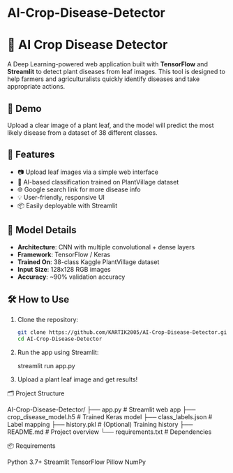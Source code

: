 # AI-Crop-Disease-Detector

# 🌿 AI Crop Disease Detector

A Deep Learning-powered web application built with **TensorFlow** and **Streamlit** to detect plant diseases from leaf images. This tool is designed to help farmers and agriculturalists quickly identify diseases and take appropriate actions.

## 📸 Demo

Upload a clear image of a plant leaf, and the model will predict the most likely disease from a dataset of 38 different classes.

## 🚀 Features

- 📷 Upload leaf images via a simple web interface
- 🧠 AI-based classification trained on PlantVillage dataset
- 🌐 Google search link for more disease info
- 💡 User-friendly, responsive UI
- 📦 Easily deployable with Streamlit

## 🧠 Model Details

- **Architecture**: CNN with multiple convolutional + dense layers
- **Framework**: TensorFlow / Keras
- **Trained On**: 38-class Kaggle PlantVillage dataset
- **Input Size**: 128x128 RGB images
- **Accuracy**: ~90% validation accuracy

## 🛠️ How to Use

1. Clone the repository:

   ```bash
   git clone https://github.com/KARTIK2005/AI-Crop-Disease-Detector.git
   cd AI-Crop-Disease-Detector

2. Run the app using Streamlit:
   
   streamlit run app.py

3. Upload a plant leaf image and get results!

🗂️ Project Structure

AI-Crop-Disease-Detector/
├── app.py                  # Streamlit web app
├── crop_disease_model.h5   # Trained Keras model
├── class_labels.json       # Label mapping
├── history.pkl             # (Optional) Training history
├── README.md               # Project overview
└── requirements.txt        # Dependencies

📦 Requirements

Python 3.7+
Streamlit
TensorFlow
Pillow
NumPy

